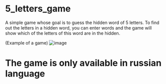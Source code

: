 # 5_letters_game
 
 A simple game whose goal is to guess the hidden word of 5 letters.
 To find out the letters in a hidden word, you can enter words and the game will show which of the letters of this word are in the hidden.

(Example of a game)
![image](https://user-images.githubusercontent.com/105490028/175045959-cc188123-9dfe-4966-9c79-48639a92905b.png)

# The game is only available in russian language
